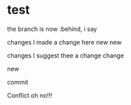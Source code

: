 # test

the branch is now :behind, i say

changes I made a change here new new

changes
I suggest thee a change
change

new

commit

Conflict oh no!!!

